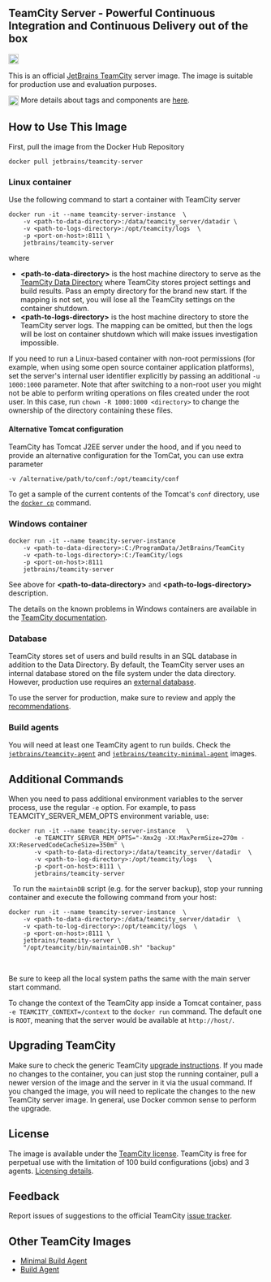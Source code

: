 ## TeamCity Server - Powerful Continuous Integration and Continuous Delivery out of the box

[<img src="http://jb.gg/badges/official.svg" height="20"/>](https://confluence.jetbrains.com/display/ALL/JetBrains+on+GitHub)

This is an official [JetBrains TeamCity](https://www.jetbrains.com/teamcity/) server image. The image is suitable for production use and evaluation purposes.

<img src="https://raw.githubusercontent.com/JetBrains/teamcity-docker-images/master/logo/GitHub.png" height="20" align="center"/> More details about tags and components are [here](https://github.com/JetBrains/teamcity-docker-images/blob/master/context/generated/teamcity-server.md).

## How to Use This Image

First, pull the image from the Docker Hub Repository

```docker pull jetbrains/teamcity-server```

 
### Linux container

Use the following command to start a container with TeamCity server



```
docker run -it --name teamcity-server-instance  \
    -v <path-to-data-directory>:/data/teamcity_server/datadir \
    -v <path-to-logs-directory>:/opt/teamcity/logs  \
    -p <port-on-host>:8111 \
    jetbrains/teamcity-server
```  
where

 - **\<path-to-data-directory>** is the host machine directory to serve as the [TeamCity Data Directory](https://www.jetbrains.com/help/teamcity/teamcity-data-directory.html) where TeamCity stores project settings and build results. Pass an empty directory for the brand new start. If the mapping is not set, you will lose all the TeamCity settings on the container shutdown.
 - **\<path-to-logs-directory>** is the host machine directory to store the TeamCity server logs. The mapping can be omitted, but then the logs will be lost on container shutdown which will make issues investigation impossible.


If you need to run a Linux-based container with non-root permissions (for example, when using some open source container application platforms), set the server's internal user identifier explicitly by passing an additional `-u 1000:1000` parameter. Note that after switching to a non-root user you might not be able to perform writing operations on files created under the root user. In this case, run `chown -R 1000:1000 <directory>` to change the ownership of the directory containing these files.

#### Alternative Tomcat configuration

TeamCity has Tomcat J2EE server under the hood, and if you need to provide an alternative configuration for the TomCat, you can use extra parameter
```
-v /alternative/path/to/conf:/opt/teamcity/conf 
```  

To get a sample of the current contents of the Tomcat's `conf` directory, use the [`docker cp`](https://docs.docker.com/engine/reference/commandline/cp/) command.

### Windows container  
```
docker run -it --name teamcity-server-instance
    -v <path-to-data-directory>:C:/ProgramData/JetBrains/TeamCity
    -v <path-to-logs-directory>:C:/TeamCity/logs
    -p <port-on-host>:8111
    jetbrains/teamcity-server
```  

See above for **\<path-to-data-directory>** and **\<path-to-logs-directory>** description.  

The details on the known problems in Windows containers are available in the [TeamCity documentation](https://www.jetbrains.com/help/teamcity/known-issues.html#KnownIssues-WindowsDockerContainers).

### Database

TeamCity stores set of users and build results in an SQL database in addition to the Data Directory.
By default, the TeamCity server uses an internal database stored on the file system under the data directory. However, production use requires an [external database](https://www.jetbrains.com/help/teamcity/setting-up-an-external-database.html#SettingupanExternalDatabase-DefaultInternalDatabase).

To use the server for production, make sure to review and apply the [recommendations](https://www.jetbrains.com/help/teamcity/installing-and-configuring-the-teamcity-server.html#InstallingandConfiguringtheTeamCityServer-ConfiguringServerforProductionUse).

### Build agents

You will need at least one TeamCity agent to run builds. Check the [`jetbrains/teamcity-agent`](https://hub.docker.com/r/jetbrains/teamcity-agent/) and [`jetbrains/teamcity-minimal-agent`](https://hub.docker.com/r/jetbrains/teamcity-minimal-agent/) images.

## Additional Commands

When you need to pass additional environment variables to the server process, use the regular `-e` option. For example, to pass TEAMCITY_SERVER_MEM_OPTS environment variable, use:

```
docker run -it --name teamcity-server-instance   \
       -e TEAMCITY_SERVER_MEM_OPTS="-Xmx2g -XX:MaxPermSize=270m -XX:ReservedCodeCacheSize=350m" \
       -v <path-to-data-directory>:/data/teamcity_server/datadir  \
       -v <path-to-log-directory>:/opt/teamcity/logs   \
       -p <port-on-host>:8111 \
       jetbrains/teamcity-server
```  
&nbsp;
To run the `maintainDB` script (e.g. for the server backup), stop your running container and execute the following command from your host:  
```
docker run -it --name teamcity-server-instance  \
    -v <path-to-data-directory>:/data/teamcity_server/datadir  \
    -v <path-to-log-directory>:/opt/teamcity/logs  \
    -p <port-on-host>:8111 \
    jetbrains/teamcity-server \
    "/opt/teamcity/bin/maintainDB.sh" "backup"
```  
&nbsp;

Be sure to keep all the local system paths the same with the main server start command.

To change the context of the TeamCity app inside a Tomcat container, pass `-e TEAMCITY_CONTEXT=/context` to the `docker run` command. The default one is `ROOT`, meaning that the server would be available at `http://host/`.

## Upgrading TeamCity

Make sure to check the generic TeamCity [upgrade instructions](https://www.jetbrains.com/help/teamcity/upgrade.html).
If you made no changes to the container, you can just stop the running container, pull a newer version of the image and the server in it via the usual command.
If you changed the image, you will need to replicate the changes to the new TeamCity server image. In general, use Docker common sense to perform the upgrade.

## License

The image is available under the [TeamCity license](https://www.jetbrains.com/teamcity/buy/license.html).
TeamCity is free for perpetual use with the limitation of 100 build configurations (jobs) and 3 agents. [Licensing details](https://www.jetbrains.com/help/teamcity/licensing-policy.html).

## Feedback

Report issues of suggestions to the official TeamCity [issue tracker](https://youtrack.jetbrains.com/issues/TW).

## Other TeamCity Images
* [Minimal Build Agent](https://hub.docker.com/r/jetbrains/teamcity-minimal-agent/)
* [Build Agent](https://hub.docker.com/r/jetbrains/teamcity-agent/)
